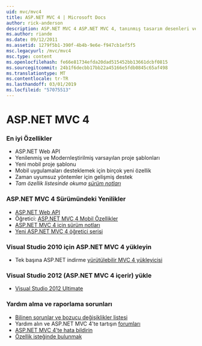 ```yaml
---
uid: mvc/mvc4
title: ASP.NET MVC 4 | Microsoft Docs
author: rick-anderson
description: ASP.NET MVC 4 ASP.NET MVC 4, tanınmış tasarım desenleri ve AS. gücünü kullanarak ölçeklenebilir, standartlara dayanan web uygulamaları oluşturmaya yönelik bir çerçevedir...
ms.author: riande
ms.date: 09/12/2011
ms.assetid: 1279f5b1-390f-4b4b-9e6e-f947cb1ef5f5
msc.legacyurl: /mvc/mvc4
msc.type: content
ms.openlocfilehash: fe66e81734efda20dad515452bb13661dcbf0815
ms.sourcegitcommit: 24b1f6decbb17bb22a45166e5fdb0845c65af498
ms.translationtype: MT
ms.contentlocale: tr-TR
ms.lasthandoff: 03/01/2019
ms.locfileid: "57075513"
---
```

<a name="aspnet-mvc-4"></a>ASP.NET MVC 4
====================
### <a name="top-features"></a>En iyi Özellikler

- ASP.NET Web API
- Yenilenmiş ve Modernleştirilmiş varsayılan proje şablonları
- Yeni mobil proje şablonu
- Mobil uygulamaları desteklemek için birçok yeni özellik
- Zaman uyumsuz yöntemler için gelişmiş destek
- *Tam özellik listesinde okuma [sürüm notları](../whitepapers/mvc4-release-notes.md)*


### <a name="whats-new-in-aspnet-mvc-4"></a>ASP.NET MVC 4 Sürümündeki Yenilikler

- [ASP.NET Web API](../web-api/index.md)
- Öğretici: [ASP.NET MVC 4 Mobil Özellikler](overview/older-versions/aspnet-mvc-4-mobile-features.md)
- [ASP.NET MVC 4 için sürüm notları](../whitepapers/mvc4-release-notes.md)
- [Yeni ASP.NET MVC 4 öğretici serisi](overview/older-versions/getting-started-with-aspnet-mvc4/intro-to-aspnet-mvc-4.md)


### <a name="install-aspnet-mvc-4-for-visual-studio-2010"></a>Visual Studio 2010 için ASP.NET MVC 4 yükleyin

- Tek başına ASP.NET indirme [yürütülebilir MVC 4 yükleyicisi](https://www.microsoft.com/download/details.aspx?id=30683)


### <a name="install-visual-studio-2012-includes-aspnet-mvc-4"></a>Visual Studio 2012 (ASP.NET MVC 4 içerir) yükle

- [Visual Studio 2012 Ultimate](https://go.microsoft.com/fwlink/?linkid=247148)


### <a name="getting-help-and-reporting-issues"></a>Yardım alma ve raporlama sorunları

- [Bilinen sorunlar ve bozucu değişiklikler listesi](../whitepapers/mvc4-release-notes.md#_Toc303253815)
- Yardım alın ve ASP.NET MVC 4'te tartışın [forumları](https://forums.asp.net/1146.aspx)
- [ASP.NET MVC 4'te hata bildirin](https://github.com/aspnet/AspNetWebStack/issues)
- [Özellik isteğinde bulunmak](http://aspnet.uservoice.com/forums/41201-asp-net-mvc)
